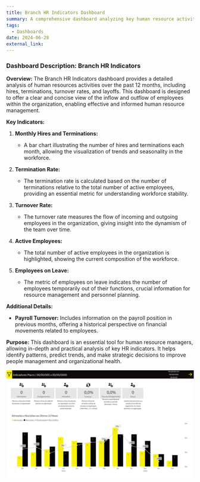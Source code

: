 ```yaml
---
title: Branch HR Indicators Dashboard
summary: A comprehensive dashboard analyzing key human resource activities over the past year, including hires, terminations, and turnover rates. Designed to provide clear insights into employee inflow and outflow, aiding strategic HR management.
tags:
  - Dashboards
date: 2024-06-28
external_link: 
---
```

### Dashboard Description: Branch HR Indicators

**Overview:**
The Branch HR Indicators dashboard provides a detailed analysis of human resources activities over the past 12 months, including hires, terminations, turnover rates, and layoffs. This dashboard is designed to offer a clear and concise view of the inflow and outflow of employees within the organization, enabling effective and informed human resource management.

**Key Indicators:**
1. **Monthly Hires and Terminations:**
   - A bar chart illustrating the number of hires and terminations each month, allowing the visualization of trends and seasonality in the workforce.

2. **Termination Rate:**
   - The termination rate is calculated based on the number of terminations relative to the total number of active employees, providing an essential metric for understanding workforce stability.

3. **Turnover Rate:**
   - The turnover rate measures the flow of incoming and outgoing employees in the organization, giving insight into the dynamism of the team over time.

4. **Active Employees:**
   - The total number of active employees in the organization is highlighted, showing the current composition of the workforce.

5. **Employees on Leave:**
   - The metric of employees on leave indicates the number of employees temporarily out of their functions, crucial information for resource management and personnel planning.

**Additional Details:**
- **Payroll Turnover:** Includes information on the payroll position in previous months, offering a historical perspective on financial movements related to employees.

**Purpose:**
This dashboard is an essential tool for human resource managers, allowing in-depth and practical analysis of key HR indicators. It helps identify patterns, predict trends, and make strategic decisions to improve people management and organizational health.

![Dashboard](RH_Indicadores_Filiais.png)